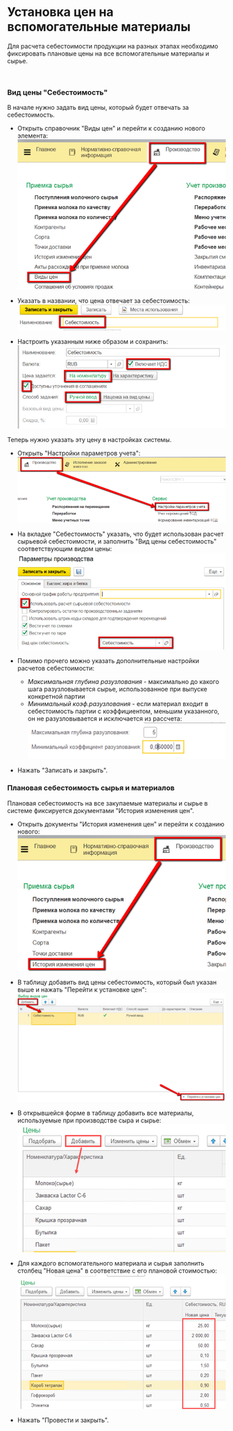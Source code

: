 # Установка цен на вспомогательные материалы


Для расчета себестоимости продукции на разных этапах необходимо фиксировать плановые цены на все вспомогательные материалы и сырье.

 
<h3> Вид цены "Себестоимость" </h3>

В начале нужно задать вид цены, который будет отвечать за себестоимость.

-   Открыть справочник "Виды цен" и перейти к созданию нового элемента:  
    ![](SettingCostOfMaterials.assets/drex_ustanovka_tsen_na_vspomogatelnye_materialy_custom.png)

-   Указать в названии, что цена отвечает за себестоимость:  
    ![](SettingCostOfMaterials.assets/drex_ustanovka_tsen_na_vspomogatelnye_materialy_custom_2.png)

-   Настроить указанным ниже образом и сохранить:  
    ![](SettingCostOfMaterials.assets/drex_ustanovka_tsen_na_vspomogatelnye_materialy_custom_3.png)


Теперь нужно указать эту цену в настройках системы.
     
-   Открыть "Настройки параметров учета":  
    ![](SettingCostOfMaterials.assets/drex_ustanovka_tsen_na_vspomogatelnye_materialy_custom_4.png)  

-   На вкладке "Себестоимость" указать, что будет использован расчет сырьевой себестоимости, и заполнить "Вид цены себестоимость" соответствующим видом цены:  
    ![](SettingCostOfMaterials.assets/drex_ustanovka_tsen_na_vspomogatelnye_materialy_custom_5.png)

-   Помимо прочего можно указать дополнительные настройки расчетов себестоимости:
    - *Максимальная глубина разузлования* - максимально до какого шага разузловывается сырье, использованное при выпуске конкретной партии
    - *Минимальный коэф.разузлования* - если материал входит в себестоимость партии с коэффициентом, меньшим указанного, он не разузловывается и исключается из рассчета:  
    ![](SettingCostOfMaterials.assets/2021-08-03-08-53-58.png)

-   Нажать "Записать и закрыть".
     


<h3> Плановая себестоимость сырья и материалов</h3>

Плановая себестоимость на все закупаемые материалы и сырье в системе фиксируется документами "История изменения цен".

-   Открыть документы "История изменения цен" и перейти к созданию нового:  
    ![](SettingCostOfMaterials.assets/drex_ustanovka_tsen_na_vspomogatelnye_materialy_custom_6.png)

-   В таблицу добавить вид цены себестоимость, который был указан выше и нажать "Перейти к установке цен":  
    ![](SettingCostOfMaterials.assets/drex_ustanovka_tsen_na_vspomogatelnye_materialy_custom_7.png)

-   В открывшейся форме в таблицу добавить все материалы, используемые при производстве сыра и сырье:  
    ![](SettingCostOfMaterials.assets/2021-08-03-09-38-49.png)

-   Для каждого вспомогательного материала и сырья заполнить столбец "Новая цена" в соответствие с его плановой стоимостью:  
    ![](SettingCostOfMaterials.assets/2021-08-03-09-39-48.png)

-   Нажать "Провести и закрыть".